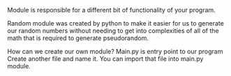  Module is responsible for a different bit of functionality of your program. 

 Random module was created by python to make it easier for us to generate our random numbers without needing to get into complexities of all of the math that is required to generate pseudorandom. 

 How can we create our own module?
    Main.py is entry point to our program 
    Create another file and name it. 
    You can import that file into main.py module. 